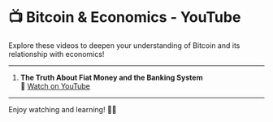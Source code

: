 # 📺 Bitcoin & Economics - YouTube

Explore these videos to deepen your understanding of Bitcoin and its relationship with economics!

---

1. **The Truth About Fiat Money and the Banking System**  
   🔗 [Watch on YouTube](https://youtu.be/DQ6T6EL9CSw?si=Od0aweWkuOZ-DMx5)

---

Enjoy watching and learning! 🎥💡

